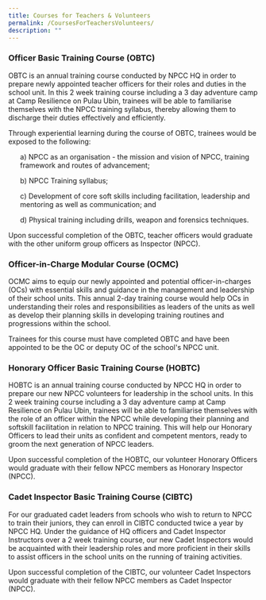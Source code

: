 ```yaml
---
title: Courses for Teachers & Volunteers
permalink: /CoursesForTeachersVolunteers/
description: ""
---
```

### Officer Basic Training Course (OBTC)

        
OBTC is an annual training course conducted by NPCC HQ in order to prepare newly appointed teacher officers for their roles and duties in the school unit. In this 2 week training course including a 3 day adventure camp at Camp Resilience on Pulau Ubin, trainees will be able to familiarise themselves with the NPCC training syllabus, thereby allowing them to discharge their duties effectively and efficiently.

Through experiential learning during the course of OBTC, trainees would be exposed to the following:
<ol>a) NPCC as an organisation - the mission and vision of NPCC, training framework and routes of advancement;</ol>
<ol>b) NPCC Training syllabus;</ol>
<ol>c) Development of core soft skills including facilitation, leadership and mentoring as well as communication; and</ol>
<ol>d) Physical training including drills, weapon and forensics techniques.</ol>

Upon successful completion of the OBTC, teacher officers would graduate with the other uniform group officers as Inspector (NPCC).

### Officer-in-Charge Modular Course (OCMC)

OCMC aims to equip our newly appointed and potential officer-in-charges (OCs) with essential skills and guidance in the management and leadership of their school units. This annual 2-day training course would help OCs in understanding their roles and responsibilities as leaders of the units as well as develop their planning skills in developing training routines and progressions within the school.

Trainees for this course must have completed OBTC and have been appointed to be the OC or deputy OC of the school's NPCC unit.

### Honorary Officer Basic Training Course (HOBTC)

       
HOBTC is an annual training course conducted by NPCC HQ in order to prepare our new NPCC volunteers for leadership in the school units. In this 2 week training course including a 3 day adventure camp at Camp Resilience on Pulau Ubin, trainees will be able to familiarise themselves with the role of an officer within the NPCC while developing their planning and softskill facilitation in relation to NPCC training. This will help our Honorary Officers to lead their units as confident and competent mentors, ready to groom the next generation of NPCC leaders.

Upon successful completion of the HOBTC, our volunteer Honorary Officers would graduate with their fellow NPCC members as Honorary Inspector (NPCC).

### Cadet Inspector Basic Training Course (CIBTC)

For our graduated cadet leaders from schools who wish to return to NPCC to train their juniors, they can enroll in CIBTC conducted twice a year by NPCC HQ. Under the guidance of HQ officers and Cadet Inspector Instructors over a 2 week training course, our new Cadet Inspectors would be acquainted with their leadership roles and more proficient in their skills to assist officers in the school units on the running of training activities.

Upon successful completion of the CIBTC, our volunteer Cadet Inspectors would graduate with their fellow NPCC members as Cadet Inspector (NPCC).

